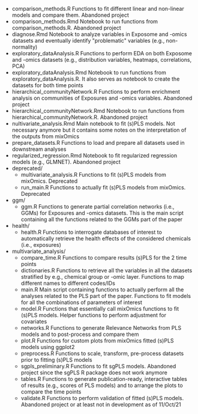 - comparison_methods.R
	Functions to fit different linear and non-linear models and compare them. Abandoned project
- comparison_methods.Rmd
	Notebook to run functions from comparison_methods.R. Abandoned project
- diagnose.Rmd
	Notebook to analyze variables in Exposome and -omics datasets and eventually identify "problematic" variables (e.g., non-normality)
- exploratory_dataAnalysis.R
	Functions to perform EDA on both Exposome and -omics datasets (e.g., distribution variables, heatmaps, correlations, PCA)
- exploratory_dataAnalysis.Rmd
	Notebook to run functions from exploratory_dataAnalysis.R. It also serves as notebook to create the datasets for both time points
- hierarchical_communityNetwork.R
	Functions to perform enrichment analysis on communities of Exposures and -omics variables. Abandoned project
- hierarchical_communityNetwork.Rmd
	Notebook to run functions from hierarchical_communityNetwork.R. Abandoned project
- nultivariate_analysis.Rmd
	Main notebook to fit (s)PLS models. Not necessary anymore but it contains some notes on the interpretation of the outputs from mixOmics
- prepare_datasets.R
	Functions to load and prepare all datasets used in downstream analyses
- regularized_regression.Rmd
	Notebook to fit regularized regression models (e.g., GLMNET). Abandoned project
- deprecated/
	- multivariate_analysis.R
		Functions to fit (s)PLS models from mixOmics. Deprecated
	- run_main.R
		Functions to actually fit (s)PLS models from mixOmics. Deprecated
- ggm/
	- ggm.R
		Functions to generate partial correlation networks (i.e., GGMs) for Exposures and -omics datasets. This is the main script containing all the functions related to the GGMs part of the paper
- health/
	- health.R
		Functions to interrogate databases of interest to automatically retrieve the health effects of the considered chemicals (i.e., exposures)
- multivariate_analysis/
	- compare_time.R
		Functions to compare results (s)PLS for the 2 time points
	- dictionaries.R
		Functions to retrieve all the variables in all the datasets stratified by e.g., chemical group or -omic layer. Functions to map different names to different codes/IDs
	- main.R
		Main script containing functions to actually perform all the analyses related to the PLS part of the paper. Functions to fit models for all the combinations of parameters of interest
	- model.R
		Functions that essentially call mixOmics functions to fit (s)PLS models. Helper functions to perform adjustment for covariates
	- networks.R
		Functions to generate Relevance Networks from PLS models and to post-process and compare them
	- plot.R
		Functions for custom plots from mixOmics fitted (s)PLS models using ggplot2
	- preprocess.R
		Functions to scale, transform, pre-process datasets prior to fitting (s)PLS models
	- sgpls_preliminary.R
		Functions to fit sgPLS models. Abandoned project since the sgPLS R package does not work anymore
	- tables.R
		Functions to generate publication-ready, interactive tables of results (e.g., scores of PLS models) and to arrange the plots to compare the time points
	- validate.R
		Functions to perform validation of fitted (s)PLS models. Abandoned project or at least not in development as of 11/Oct/21

